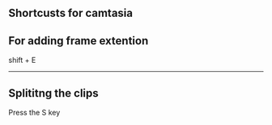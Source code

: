 Shortcusts for camtasia 
---

## For adding frame extention 
shift + E 

---

## Splititng the clips 
Press the S key 